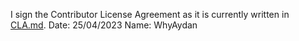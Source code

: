 I sign the Contributor License Agreement as it is currently written in [CLA.md](../CLA.md).
Date: 25/04/2023
Name: WhyAydan
